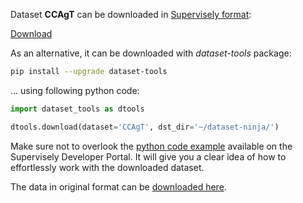 Dataset **CCAgT** can be downloaded in [Supervisely format](https://developer.supervisely.com/api-references/supervisely-annotation-json-format):

 [Download](https://assets.supervisely.com/supervisely-supervisely-assets-public/teams_storage/d/z/fW/ZhP9IA8g3jwdCktrI8ZJC7KOPECXRCvNhw4rZuOQQxHOu9tVIMKeDBqCm4XjGvEzaPKUpbM3yiBLE62FR9vosOenRUJaNXuLnNHnqR72zS1zz31JUlqAEWo5zOu1.tar)

As an alternative, it can be downloaded with *dataset-tools* package:
``` bash
pip install --upgrade dataset-tools
```

... using following python code:
``` python
import dataset_tools as dtools

dtools.download(dataset='CCAgT', dst_dir='~/dataset-ninja/')
```
Make sure not to overlook the [python code example](https://developer.supervisely.com/getting-started/python-sdk-tutorials/iterate-over-a-local-project) available on the Supervisely Developer Portal. It will give you a clear idea of how to effortlessly work with the downloaded dataset.

The data in original format can be [downloaded here](https://prod-dcd-datasets-cache-zipfiles.s3.eu-west-1.amazonaws.com/wg4bpm33hj-2.zip).